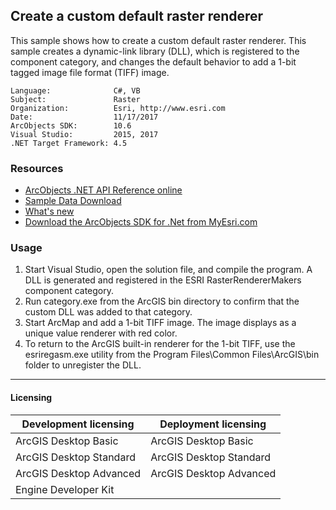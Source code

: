 ## Create a custom default raster renderer

This sample shows how to create a custom default raster renderer. This sample creates a dynamic-link library (DLL), which is registered to the component category, and changes the default behavior to add a 1-bit tagged image file format (TIFF) image.  


<!-- TODO: Fill this section below with metadata about this sample-->
```
Language:              C#, VB
Subject:               Raster
Organization:          Esri, http://www.esri.com
Date:                  11/17/2017
ArcObjects SDK:        10.6
Visual Studio:         2015, 2017
.NET Target Framework: 4.5
```

### Resources

* [ArcObjects .NET API Reference online](http://desktop.arcgis.com/en/arcobjects/latest/net/webframe.htm)  
* [Sample Data Download](../../releases)  
* [What's new](http://desktop.arcgis.com/en/arcobjects/latest/net/webframe.htm#91cabc68-2271-400a-8ff9-c7fb25108546.htm)  
* [Download the ArcObjects SDK for .Net from MyEsri.com](https://my.esri.com/)  

### Usage
1. Start Visual Studio, open the solution file, and compile the program. A DLL is generated and registered in the ESRI RasterRendererMakers component category.  
1. Run category.exe from the ArcGIS bin directory to confirm that the custom DLL was added to that category.  
1. Start ArcMap and add a 1-bit TIFF image. The image displays as a unique value renderer with red color.  
1. To return to the ArcGIS built-in renderer for the 1-bit TIFF, use the esriregasm.exe utility from the Program Files\Common Files\ArcGIS\bin folder to unregister the DLL.   









---------------------------------

#### Licensing  
| Development licensing | Deployment licensing | 
| ------------- | ------------- | 
| ArcGIS Desktop Basic | ArcGIS Desktop Basic |  
| ArcGIS Desktop Standard | ArcGIS Desktop Standard |  
| ArcGIS Desktop Advanced | ArcGIS Desktop Advanced |  
| Engine Developer Kit |  |  



